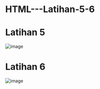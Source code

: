 # HTML---Latihan-5-6

# Latihan 5
![image](https://user-images.githubusercontent.com/76156474/130441159-99989aed-62c4-4c0c-a410-9b2bb23282f7.png)

# Latihan 6
![image](https://user-images.githubusercontent.com/76156474/130441174-19a326bf-d755-40d5-948a-0e679711161e.png)
